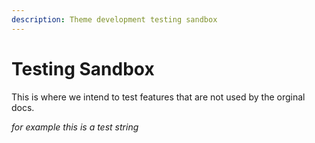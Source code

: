 ```yaml
---
description: Theme development testing sandbox 
---
```


# Testing Sandbox
This is where we intend to test features that are not used by the orginal docs.

*for example this is a test string*
